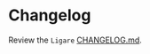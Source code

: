 # Changelog

Review the `Ligare` [CHANGELOG.md](https://github.com/uclahs-cds/Ligare/blob/main/CHANGELOG.md).